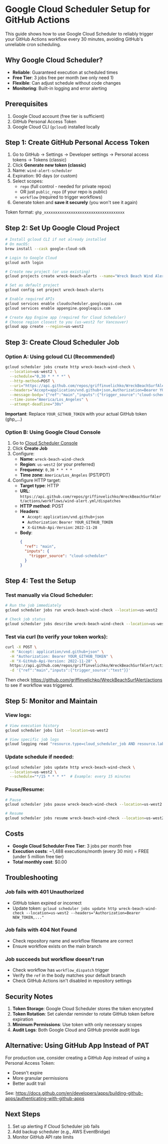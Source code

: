 # Google Cloud Scheduler Setup for GitHub Actions

This guide shows how to use Google Cloud Scheduler to reliably trigger your GitHub Actions workflow every 30 minutes, avoiding GitHub's unreliable cron scheduling.

## Why Google Cloud Scheduler?

- **Reliable**: Guaranteed execution at scheduled times
- **Free Tier**: 3 jobs free per month (we only need 1)
- **Flexible**: Can adjust schedule without code changes
- **Monitoring**: Built-in logging and error alerting

## Prerequisites

1. Google Cloud account (free tier is sufficient)
2. GitHub Personal Access Token
3. Google Cloud CLI (`gcloud`) installed locally

## Step 1: Create GitHub Personal Access Token

1. Go to GitHub → Settings → Developer settings → Personal access tokens → Tokens (classic)
2. Click **Generate new token (classic)**
3. Name: `wind-alert-scheduler`
4. Expiration: 90 days (or custom)
5. Select scopes:
   - `repo` (full control - needed for private repos)
   - OR just `public_repo` (if your repo is public)
   - `workflow` (required to trigger workflows)
6. Generate token and **save it securely** (you won't see it again)

Token format: `ghp_xxxxxxxxxxxxxxxxxxxxxxxxxxxxxxxxxxxx`

## Step 2: Set Up Google Cloud Project

```bash
# Install gcloud CLI if not already installed
# On macOS:
brew install --cask google-cloud-sdk

# Login to Google Cloud
gcloud auth login

# Create new project (or use existing)
gcloud projects create wreck-beach-alerts --name="Wreck Beach Wind Alerts"

# Set as default project
gcloud config set project wreck-beach-alerts

# Enable required APIs
gcloud services enable cloudscheduler.googleapis.com
gcloud services enable appengine.googleapis.com

# Create App Engine app (required for Cloud Scheduler)
# Choose region closest to you (us-west2 for Vancouver)
gcloud app create --region=us-west2
```

## Step 3: Create Cloud Scheduler Job

### Option A: Using gcloud CLI (Recommended)

```bash
gcloud scheduler jobs create http wreck-beach-wind-check \
  --location=us-west2 \
  --schedule="0,30 * * * *" \
  --http-method=POST \
  --uri="https://api.github.com/repos/griffinvelichko/WreckBeachSurfAlert/actions/workflows/wind-alert.yml/dispatches" \
  --headers="Accept=application/vnd.github+json,Authorization=Bearer YOUR_GITHUB_TOKEN,X-GitHub-Api-Version=2022-11-28" \
  --message-body='{"ref":"main","inputs":{"trigger_source":"cloud-scheduler"}}' \
  --time-zone="America/Los_Angeles" \
  --attempt-deadline="30s"
```

**Important**: Replace `YOUR_GITHUB_TOKEN` with your actual GitHub token (ghp_...)

### Option B: Using Google Cloud Console

1. Go to [Cloud Scheduler Console](https://console.cloud.google.com/cloudscheduler)
2. Click **Create Job**
3. Configure:
   - **Name**: `wreck-beach-wind-check`
   - **Region**: `us-west2` (or your preferred)
   - **Frequency**: `0,30 * * * *`
   - **Time zone**: `America/Los_Angeles` (PST/PDT)
4. Configure HTTP target:
   - **Target type**: HTTP
   - **URL**: `https://api.github.com/repos/griffinvelichko/WreckBeachSurfAlert/actions/workflows/wind-alert.yml/dispatches`
   - **HTTP method**: POST
   - **Headers**:
     - `Accept`: `application/vnd.github+json`
     - `Authorization`: `Bearer YOUR_GITHUB_TOKEN`
     - `X-GitHub-Api-Version`: `2022-11-28`
   - **Body**:
     ```json
     {
       "ref": "main",
       "inputs": {
         "trigger_source": "cloud-scheduler"
       }
     }
     ```

## Step 4: Test the Setup

### Test manually via Cloud Scheduler:
```bash
# Run the job immediately
gcloud scheduler jobs run wreck-beach-wind-check --location=us-west2

# Check job status
gcloud scheduler jobs describe wreck-beach-wind-check --location=us-west2
```

### Test via curl (to verify your token works):
```bash
curl -X POST \
  -H "Accept: application/vnd.github+json" \
  -H "Authorization: Bearer YOUR_GITHUB_TOKEN" \
  -H "X-GitHub-Api-Version: 2022-11-28" \
  https://api.github.com/repos/griffinvelichko/WreckBeachSurfAlert/actions/workflows/wind-alert.yml/dispatches \
  -d '{"ref":"main","inputs":{"trigger_source":"test"}}'
```

Then check https://github.com/griffinvelichko/WreckBeachSurfAlert/actions to see if workflow was triggered.

## Step 5: Monitor and Maintain

### View logs:
```bash
# View execution history
gcloud scheduler jobs list --location=us-west2

# View specific job logs
gcloud logging read "resource.type=cloud_scheduler_job AND resource.labels.job_id=wreck-beach-wind-check" --limit=10
```

### Update schedule if needed:
```bash
gcloud scheduler jobs update http wreck-beach-wind-check \
  --location=us-west2 \
  --schedule="*/15 * * * *"  # Example: every 15 minutes
```

### Pause/Resume:
```bash
# Pause
gcloud scheduler jobs pause wreck-beach-wind-check --location=us-west2

# Resume
gcloud scheduler jobs resume wreck-beach-wind-check --location=us-west2
```

## Costs

- **Google Cloud Scheduler Free Tier**: 3 jobs per month free
- **Execution costs**: ~1,488 executions/month (every 30 min) = FREE (under 5 million free tier)
- **Total monthly cost**: $0.00

## Troubleshooting

### Job fails with 401 Unauthorized
- GitHub token expired or incorrect
- Update token: `gcloud scheduler jobs update http wreck-beach-wind-check --location=us-west2 --headers="Authorization=Bearer NEW_TOKEN,..."`

### Job fails with 404 Not Found
- Check repository name and workflow filename are correct
- Ensure workflow exists on the main branch

### Job succeeds but workflow doesn't run
- Check workflow has `workflow_dispatch` trigger
- Verify the `ref` in the body matches your default branch
- Check GitHub Actions isn't disabled in repository settings

## Security Notes

1. **Token Storage**: Google Cloud Scheduler stores the token encrypted
2. **Token Rotation**: Set calendar reminder to rotate GitHub token before expiration
3. **Minimum Permissions**: Use token with only necessary scopes
4. **Audit Logs**: Both Google Cloud and GitHub provide audit logs

## Alternative: Using GitHub App Instead of PAT

For production use, consider creating a GitHub App instead of using a Personal Access Token:
- Doesn't expire
- More granular permissions
- Better audit trail

See: https://docs.github.com/en/developers/apps/building-github-apps/authenticating-with-github-apps

## Next Steps

1. Set up alerting if Cloud Scheduler job fails
2. Add backup scheduler (e.g., AWS EventBridge)
3. Monitor GitHub API rate limits
